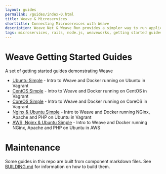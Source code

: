 ```yaml
---
layout: guides
permalink: /guides/index-0.html
title: Weave & Microservices
shorttitle: Connecting Microservices with Weave
description: Weave Net & Weave Run provides a simpler way to run applications on the EC2 Container Service
tags: microservices, rails, node.js, weaveworks, getting started guides
---
```


# Weave Getting Started Guides #

A set of getting started guides demonstrating Weave

* [Ubuntu Simple](https://github.com/weaveworks/guides/tree/master/ubuntu-simple) - Intro to Weave and Docker running on Ubuntu in Vagrant
* [CentOS Simple](https://github.com/weaveworks/guides/tree/master/centos-simple) - Intro to Weave and Docker running on CentOS in Vagrant
* [CoreOS Simple](https://github.com/weaveworks/guides/tree/master/coreos-simple) - Intro to Weave and Docker running on CoreOS in Vagrant
* [Nginx & Ubuntu Simple](https://github.com/weaveworks/guides/tree/master/nginx-ubuntu-simple) - Intro to Weave and Docker running NGinx, Apache and PHP on Ubuntu in Vagrant
* [AWS, Nginx & Ubuntu Simple](https://github.com/weaveworks/guides/tree/master/aws-nginx-ubuntu-simple) - Intro to Weave and Docker running NGinx, Apache and PHP on Ubuntu in AWS

# Maintenance

Some guides in this repo are built from component markdown files.
See [BUILDING.md](BUILDING.md) for information on how to build them.
